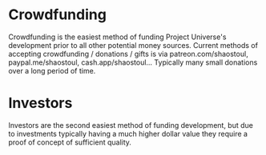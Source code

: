 # Crowdfunding
Crowdfunding is the easiest method of funding Project Universe's development prior to all other potential money sources. Current methods of accepting crowdfunding / donations / gifts is via patreon.com/shaostoul, paypal.me/shaostoul, cash.app/shaostoul... Typically many small donations over a long period of time.

# Investors
Investors are the second easiest method of funding development, but due to investments typically having a much higher dollar value they require a proof of concept of sufficient quality.